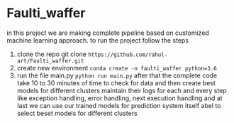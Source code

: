 # Faulti_waffer
in this project we are making complete pipeline based on customized machine learning approach. 
to run the project follow the steps
1. clone the repo 
git clone ``` https://github.com/rahul-art/Faulti_waffer.git ```
2. create new environment 
``` conda create -n faulti_waffer python=3.6 ```
3. run the file main.py
``` python run main.py ```
after that the complete code take 10 to 30 minutes of time to check for data and then create best models for different clusters maintain their logs for each and every step like exception handling, error handling, next execution handling and at last we can use our trained models for prediction system itself abel to select beset models for different clusters
